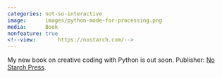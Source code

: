 ```yaml
---
categories: not-so-interactive
image:      images/python-mode-for-processing.png
media:      Book
nonfeature: true
<!--view:       https://nostarch.com/-->
---
```

My new book on creative coding with Python is out soon. Publisher: [No Starch Press](https://nostarch.com/).


